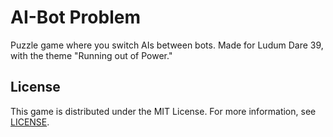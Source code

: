 AI-Bot Problem
==============
Puzzle game where you switch AIs between bots. Made for Ludum Dare 39, with the theme "Running out of Power."

License
-------
This game is distributed under the MIT License. For more information, see [LICENSE](LICENSE).
